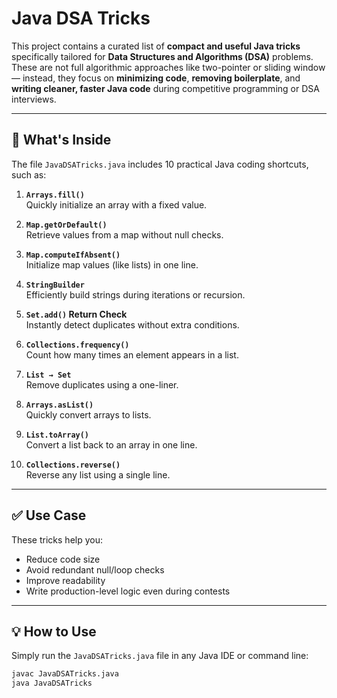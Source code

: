 # Java DSA Tricks

This project contains a curated list of **compact and useful Java tricks** specifically tailored for **Data Structures and Algorithms (DSA)** problems. These are not full algorithmic approaches like two-pointer or sliding window — instead, they focus on **minimizing code**, **removing boilerplate**, and **writing cleaner, faster Java code** during competitive programming or DSA interviews.

---

## 🔧 What's Inside

The file `JavaDSATricks.java` includes 10 practical Java coding shortcuts, such as:

1. **`Arrays.fill()`**  
   Quickly initialize an array with a fixed value.

2. **`Map.getOrDefault()`**  
   Retrieve values from a map without null checks.

3. **`Map.computeIfAbsent()`**  
   Initialize map values (like lists) in one line.

4. **`StringBuilder`**  
   Efficiently build strings during iterations or recursion.

5. **`Set.add()` Return Check**  
   Instantly detect duplicates without extra conditions.

6. **`Collections.frequency()`**  
   Count how many times an element appears in a list.

7. **`List → Set`**  
   Remove duplicates using a one-liner.

8. **`Arrays.asList()`**  
   Quickly convert arrays to lists.

9. **`List.toArray()`**  
   Convert a list back to an array in one line.

10. **`Collections.reverse()`**  
   Reverse any list using a single line.

---

## ✅ Use Case

These tricks help you:
- Reduce code size
- Avoid redundant null/loop checks
- Improve readability
- Write production-level logic even during contests

---

## 💡 How to Use

Simply run the `JavaDSATricks.java` file in any Java IDE or command line:

```bash
javac JavaDSATricks.java
java JavaDSATricks

